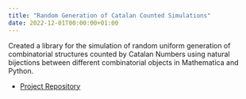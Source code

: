 ```yaml
---
title: "Random Generation of Catalan Counted Simulations"
date: 2022-12-01T00:00:00+01:00
---
```


Created a library for the simulation of random uniform generation of combinatorial structures counted by Catalan Numbers using natural bijections between different combinatorial objects in Mathematica and Python.

- [Project Repository](https://github.com/yao-creative/trinomial_basic)
